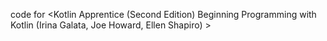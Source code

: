 code for <Kotlin Apprentice (Second Edition) Beginning Programming with Kotlin (Irina Galata, Joe Howard, Ellen Shapiro) >
